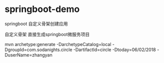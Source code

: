 # springboot-demo
springboot 自定义骨架创建应用



自定义骨架 直接生成springboot微服务项目



mvn archetype:generate -DarchetypeCatalog=local -DgroupId=com.sodanights.circle -DartifactId=circle -Dtoday=06/02/2018 -DuserName=zhangyan




